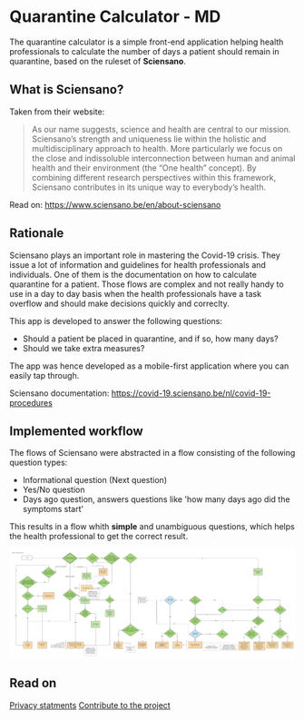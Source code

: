 # Quarantine Calculator - MD
The quarantine calculator is a simple front-end application helping health professionals to calculate
the number of days a patient should remain in quarantine, based on the ruleset of __Sciensano__. 

## What is Sciensano?
Taken from their website:

> As our name suggests, science and health are central to our mission. Sciensano’s strength and uniqueness lie within the holistic and multidisciplinary approach to health. More particularly we focus on the close and indissoluble interconnection between human and animal health and their environment (the “One health” concept). By combining different research perspectives within this framework, Sciensano contributes in its unique way to everybody’s health.

Read on: https://www.sciensano.be/en/about-sciensano 

## Rationale
Sciensano plays an important role in mastering the Covid-19 crisis. They issue a lot of information and guidelines
for health professionals and individuals. One of them is the documentation on how to calculate 
quarantine for a patient. Those flows are complex and not really handy to use in a day to day basis when the health
professionals have a task overflow and should make decisions quickly and correclty.

This app is developed to answer the following questions:
- Should a patient be placed in quarantine, and if so, how many days?
- Should we take extra measures?

The app was hence developed as a mobile-first application where you can easily tap through. 

Sciensano documentation:
https://covid-19.sciensano.be/nl/covid-19-procedures

## Implemented workflow
The flows of Sciensano were abstracted in a flow consisting of the following question types:

- Informational question (Next question)
- Yes/No question
- Days ago question, answers questions like 'how many days ago did the symptoms start'

This results in a flow whith **simple** and unambiguous questions, which helps the health professional
to get the correct result.

![Flow based on Sciensano documentation](./flow-v3.jpeg)

## Read on
[Privacy statments](./privacy.md)
[Contribute to the project](./contributing.md)

